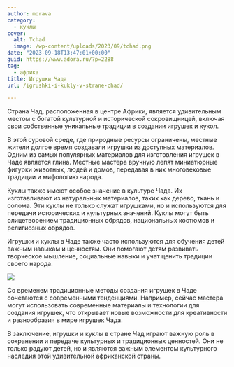 ```yaml
---
author: morava
category:
  - куклы
cover:
  alt: Tchad
  image: /wp-content/uploads/2023/09/tchad.png
date: "2023-09-18T13:47:01+00:00"
guid: https://www.adora.ru/?p=2288
tag:
  - африка
title: Игрушки Чада
url: /igrushki-i-kukly-v-strane-chad/

---
```

Страна Чад, расположенная в центре Африки, является удивительным местом с богатой культурной и исторической сокровищницей, включая свои собственные уникальные традиции в создании игрушек и кукол.

В этой суровой среде, где природные ресурсы ограничены, местные жители долгое время создавали игрушки из доступных материалов. Одним из самых популярных материалов для изготовления игрушек в Чаде является глина. Местные мастера вручную лепят миниатюрные фигурки животных, людей и домов, передавая в них многовековые традиции и мифологию народа.

Куклы также имеют особое значение в культуре Чада. Их изготавливают из натуральных материалов, таких как дерево, ткань и солома. Эти куклы не только служат игрушками, но и используются для передачи исторических и культурных значений. Куклы могут быть олицетворением традиционных обрядов, национальных костюмов и религиозных обрядов.

Игрушки и куклы в Чаде также часто используются для обучения детей важным навыкам и ценностям. Они помогают детям развивать творческое мышление, социальные навыки и учат ценить традиции своего народа.

![](https://www.adora.ru/wp-content/uploads/2023/09/la-republique-du-tchad.png)

Со временем традиционные методы создания игрушек в Чаде сочетаются с современными тенденциями. Например, сейчас мастера могут использовать современные материалы и технологии для создания игрушек, что открывает новые возможности для креативности и разнообразия в мире игрушек Чада.

В заключение, игрушки и куклы в стране Чад играют важную роль в сохранении и передаче культурных и традиционных ценностей. Они не только радуют детей, но и являются важным элементом культурного наследия этой удивительной африканской страны.
